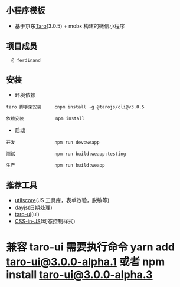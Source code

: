 ## 小程序模板

- 基于京东[Taro](https://taro-docs.jd.com/taro/docs/README)(3.0.5) + mobx 构建的微信小程序

## 项目成员

```
  @ ferdinand
```

## 安装

- 环境依赖

```
taro 脚手架安装     cnpm install -g @tarojs/cli@v3.0.5

依赖安装            npm install
```

- 启动

```
开发               npm run dev:weapp

测试               npm run build:weapp:testing

生产               npm run build:weapp
```

## 推荐工具

- [utilscore](https://github.com/cgxqd/utilscore)(JS 工具库，表单效验，脱敏等)
- [dayjs](https://github.com/iamkun/dayjs)(日期处理)
- [taro-ui](https://taro-ui.jd.com/#/docs/introduction)(ui)
- [CSS-in-JS](https://taro-docs.jd.com/taro/docs/css-in-js)(动态控制样式)
# 兼容 taro-ui 需要执行命令 yarn add taro-ui@3.0.0-alpha.1 或者 npm install taro-ui@3.0.0-alpha.3
